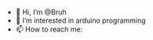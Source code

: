 - 👋 Hi, I’m @Bruh
- 👀 I’m interested in arduino programming
- 📫 How to reach me:

<!---
Domonkos65/Domonkos65 is a ✨ special ✨ repository because its `README.md` (this file) appears on your GitHub profile.
You can click the Preview link to take a look at your changes.
--->

